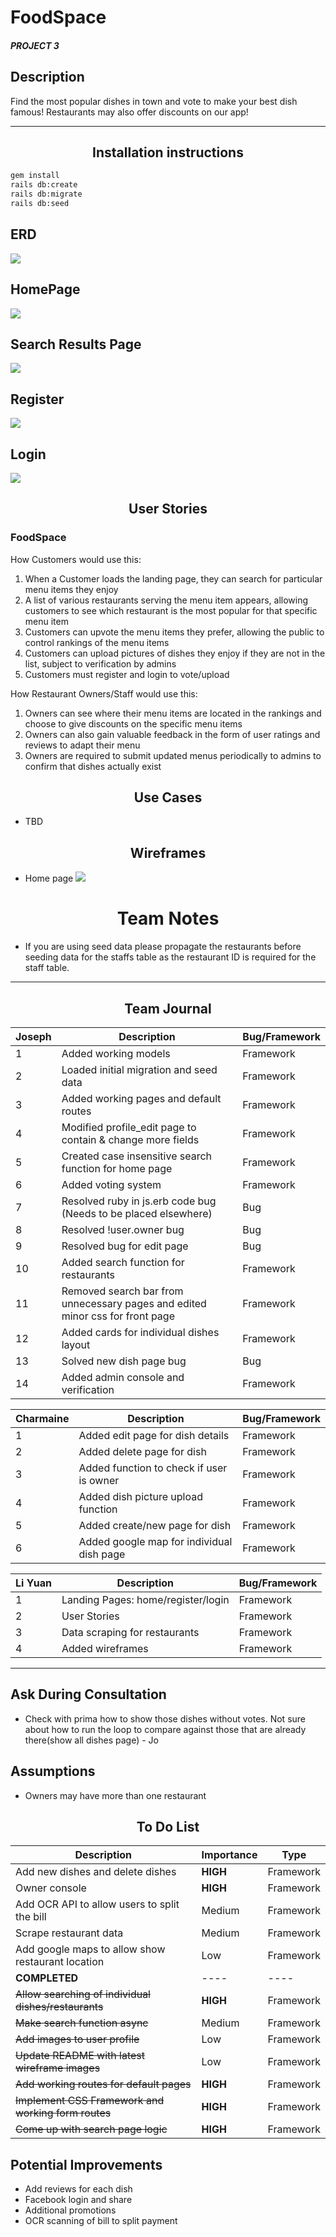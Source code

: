 
# FoodSpace
##### PROJECT 3

## Description
Find the most popular dishes in town and vote to make your best dish famous! Restaurants may also offer discounts on our app!

_____
## <center>Installation instructions

```sh
gem install
rails db:create
rails db:migrate
rails db:seed
```

## ERD
![](app/assets/images/readme/ERD.png)

## HomePage
![](app/assets/images/readme/wireframe1.jpg)

## Search Results Page
![](app/assets/images/readme/wireframe2.jpg)

## Register
![](app/assets/images/readme/wireframe3.jpg)

## Login
![](app/assets/images/readme/wireframe4.jpg)

## <center>User Stories

### FoodSpace

How Customers would use this:
1. When a Customer loads the landing page, they can search for particular menu items they enjoy
2. A list of various restaurants serving the menu item appears, allowing customers to see which restaurant is the most popular for that specific menu item
3. Customers can upvote the menu items they prefer, allowing the public to control rankings of the menu items
4. Customers can upload pictures of dishes they enjoy if they are not in the list, subject to verification by admins
5. Customers must register and login to vote/upload

How Restaurant Owners/Staff would use this:
1. Owners can see where their menu items are located in the rankings and choose to give discounts on the specific menu items
3. Owners can also gain valuable feedback in the form of user ratings and reviews to adapt their menu
4. Owners are required to submit updated menus periodically to admins to confirm that dishes actually exist

## <center> Use Cases

* TBD

## <center> Wireframes

* Home page
![](/app/assets/images/readme/wireframe1.jpg)

# <center>Team Notes</center>
* If you are using seed data please propagate the restaurants before seeding data for the staffs table as the restaurant ID is required for the staff table.
___
## <center>Team Journal</center>
Joseph | Description | Bug/Framework
------ | --- | ---
1| Added working models | Framework
2| Loaded initial migration and seed data | Framework
3| Added working pages and default routes | Framework
4| Modified profile_edit page to contain & change more fields | Framework
5| Created case insensitive search function for home page | Framework
6| Added voting system | Framework
7| Resolved ruby in js.erb code bug (Needs to be placed elsewhere) | Bug
8| Resolved !user.owner bug | Bug
9| Resolved bug for edit page | Bug
10| Added search function for restaurants | Framework
11| Removed search bar from unnecessary pages and edited minor css for front page | Framework
12| Added cards for individual dishes layout | Framework
13| Solved new dish page bug | Bug
14| Added admin console and verification | Framework

Charmaine | Description | Bug/Framework
------ | --- | ---
1| Added edit page for dish details | Framework
2| Added delete page for dish | Framework
3| Added function to check if user is owner | Framework
4| Added dish picture upload function | Framework
5| Added create/new page for dish | Framework
6| Added google map for individual dish page | Framework


Li Yuan | Description | Bug/Framework
------ | --- | ---
1| Landing Pages: home/register/login | Framework
2| User Stories| Framework
3| Data scraping for restaurants | Framework
4| Added wireframes | Framework
___
## Ask During Consultation
* Check with prima how to show those dishes without votes. Not sure about how to run the loop to compare against those that are already there(show all dishes page) - Jo

## Assumptions
* Owners may have more than one restaurant

## <center> To Do List
Description    | Importance | Type
-------- | --- | ---  
Add new dishes and delete dishes | **HIGH** | Framework
Owner console | **HIGH** | Framework
Add OCR API to allow users to split the bill| Medium | Framework
Scrape restaurant data | Medium | Framework
Add google maps to allow show restaurant location| Low | Framework
**COMPLETED** | ---- | ----
~~Allow searching of individual dishes/restaurants~~ | **HIGH** | Framework
~~Make search function async~~ | Medium | Framework
~~Add images to user profile~~ | Low | Framework
~~Update README with latest wireframe images~~ | Low | Framework
~~Add working routes for default pages~~ | **HIGH** | Framework
~~Implement CSS Framework and working form routes~~ | **HIGH** | Framework
~~Come up with search page logic~~ | **HIGH** | Framework

## Potential Improvements
* Add reviews for each dish
* Facebook login and share
* Additional promotions
* OCR scanning of bill to split payment
